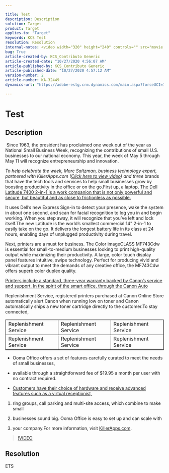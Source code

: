 ```yaml
---

title: Test  
description: Description  
solution: Target  
product: Target  
applies-to: "Target"  
keywords: KCS Test  
resolution: Resolution  
internal-notes: <video width="320" height="240" controls="" src="movie.mp4" type="video/mp4">  
bug: True  
article-created-by: KCS_Contributo Generic  
article-created-date: "10/27/2020 4:56:07 AM"  
article-published-by: KCS_Contributo Generic  
article-published-date: "10/27/2020 4:57:12 AM"  
version-number: 2  
article-number: KA-32449  
dynamics-url: "https://adobe-estg.crm.dynamics.com/main.aspx?forceUCI=1&pagetype=entityrecord&etn=knowledgearticle&id=6ff7e3b6-1018-eb11-a813-002248049f6d"

---
```


# Test

## Description

 Since 1963, the president has proclaimed one week out of the year as National Small Business Week, recognizing the contributions of small U.S. businesses to our national economy. This year, the week of May 5 through May 11 will recognize entrepreneurship and innovation.

*To help celebrate the week, Marc Saltzman, business technology expert, partnered with KillerApps.com ([Click here to view video](https://killerapps.tv/small-business-week-2019-with-marc-saltzman/)) and three* brands that have the tech tools and services to help small businesses grow by boosting productivity in the office or on the go.First up, a laptop. <u>The Dell Latitude 7400 2-in-1 is a work companion that is not only powerful and secure, but beautiful and as close to frictionless as possible.</u>


It uses Dell’s new Express Sign-in to detect your presence, wake the system in about one second, and scan for facial recognition to log you in and begin working. When you step away, it will recognize that you’ve left and lock itself.The new Latitude is the world’s smallest commercial 14" 2-in-1 to easily take on the go. It delivers the longest battery life in its class at 24 hours, enabling days of unplugged productivity during travel.



Next, printers are a must for business. The Color imageCLASS MF743Cdw is essential for small-to-medium businesses looking to print high-quality output while maximizing their productivity. A large, color touch display panel features intuitive, swipe technology. Perfect for producing vivid and vibrant output to meet the demands of any creative office, the MF743Cdw offers superb color duplex quality.

[Printers include a standard, three-year warranty backed by Canon’s service and support. In the spirit of the smart office, through the Canon Auto](https://adobe.com)

Replenishment Service, registered printers purchased at Canon Online Store automatically alert Canon when running low on toner and Canon automatically ships a new toner cartridge directly to the customer.To stay connected,


<table border="1" cellpadding="1" cellspacing="0">
 <tbody>
  <tr>
   <td>Replenishment Service</td>
   <td>Replenishment Service</td>
   <td>Replenishment Service</td>
  </tr>
  <tr>
   <td>Replenishment Service</td>
   <td>Replenishment Service</td>
   <td>Replenishment Service</td>
  </tr>
 </tbody>
</table>



*   Ooma Office offers a set of features carefully curated to meet the needs of small businesses,
 
*   available through a straightforward fee of $19.95 a month per user with no contract required.
 
*   <u>Customers have their choice of hardware and receive advanced features such as a virtual receptionist, </u>




1.  ring groups, call parking and multi-site access, which combine to make small
 
2.  businesses sound big. Ooma Office is easy to set up and can scale with
 
3.  your company.For more information, visit [KillerApps.com](http://www.killerapps.com/). 




>[!VIDEO](https://video.tv.adobe.com/v/18696?quality=9&learn=on )

## Resolution

ETS

</video>